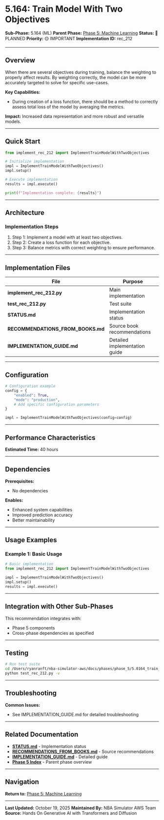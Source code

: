 # 5.164: Train Model With Two Objectives

**Sub-Phase:** 5.164 (ML)
**Parent Phase:** [Phase 5: Machine Learning](../PHASE_5_INDEX.md)
**Status:** 🔵 PLANNED
**Priority:** 🟡 IMPORTANT
**Implementation ID:** rec_212

---

## Overview

When there are several objectives during training, balance the weighting to properly affect results. By weighting correctly, the model can be more accurately targeted to solve for specific use-cases.

**Key Capabilities:**
- During creation of a loss function, there should be a method to correctly assess total loss of the model by averaging the metrics.

**Impact:**
Increased data representation and more robust and versatile models.

---

## Quick Start

```python
from implement_rec_212 import ImplementTrainModelWithTwoObjectives

# Initialize implementation
impl = ImplementTrainModelWithTwoObjectives()
impl.setup()

# Execute implementation
results = impl.execute()

print(f"Implementation complete: {results}")
```

---

## Architecture

### Implementation Steps

1. Step 1: Implement a model with at least two objectives.
2. Step 2: Create a loss function for each objective.
3. Step 3: Balance metrics with correct weighting to ensure performance.

---

## Implementation Files

| File | Purpose |
|------|---------|
| **implement_rec_212.py** | Main implementation |
| **test_rec_212.py** | Test suite |
| **STATUS.md** | Implementation status |
| **RECOMMENDATIONS_FROM_BOOKS.md** | Source book recommendations |
| **IMPLEMENTATION_GUIDE.md** | Detailed implementation guide |

---

## Configuration

```python
# Configuration example
config = {
    "enabled": True,
    "mode": "production",
    # Add specific configuration parameters
}

impl = ImplementTrainModelWithTwoObjectives(config=config)
```

---

## Performance Characteristics

**Estimated Time:** 40 hours

---

## Dependencies

**Prerequisites:**
- No dependencies

**Enables:**
- Enhanced system capabilities
- Improved prediction accuracy
- Better maintainability

---

## Usage Examples

### Example 1: Basic Usage

```python
# Basic implementation
from implement_rec_212 import ImplementTrainModelWithTwoObjectives

impl = ImplementTrainModelWithTwoObjectives()
impl.setup()
results = impl.execute()
```

---

## Integration with Other Sub-Phases

This recommendation integrates with:
- Phase 5 components
- Cross-phase dependencies as specified

---

## Testing

```bash
# Run test suite
cd /Users/ryanranft/nba-simulator-aws/docs/phases/phase_5/5.0164_train_model_with_two_objectives
python test_rec_212.py -v
```

---

## Troubleshooting

**Common Issues:**
- See IMPLEMENTATION_GUIDE.md for detailed troubleshooting

---

## Related Documentation

- **[STATUS.md](STATUS.md)** - Implementation status
- **[RECOMMENDATIONS_FROM_BOOKS.md](RECOMMENDATIONS_FROM_BOOKS.md)** - Source recommendations
- **[IMPLEMENTATION_GUIDE.md](IMPLEMENTATION_GUIDE.md)** - Detailed guide
- **[Phase 5 Index](../PHASE_5_INDEX.md)** - Parent phase overview

---

## Navigation

**Return to:** [Phase 5: Machine Learning](../PHASE_5_INDEX.md)

---

**Last Updated:** October 19, 2025
**Maintained By:** NBA Simulator AWS Team
**Source:** Hands On Generative AI with Transformers and Diffusion
